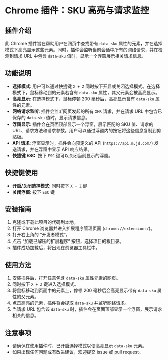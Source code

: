 # Chrome 插件：SKU 高亮与请求监控

## 插件介绍

此 Chrome 插件旨在帮助用户在网页中查找带有 `data-sku` 属性的元素，并在选择模式下高亮显示这些元素。同时，插件会监听当前会话中所有的网络请求，并在检测到请求 URL 中包含 `data-sku` 值时，显示一个浮窗展示相关请求信息。

## 功能说明

- **选择模式**: 用户可以通过快捷键 `X + Z` 同时按下开启或关闭选择模式。在选择模式下，鼠标移动到的元素若含有 `data-sku` 属性，其父元素会被高亮显示。
- **高亮显示**: 在选择模式下，鼠标停顿 200 毫秒后，高亮显示含有 `data-sku` 属性的元素。
- **网络请求监听**: 插件会监听网页发起的所有 `XHR` 请求，并在请求 URL 中包含已保存的 `data-sku` 值时，显示请求信息。
- **浮窗显示**: 插件会在页面顶部显示一个浮窗，展示匹配的 SKU 值、请求的 URL、请求方法和请求参数。用户可以通过浮窗内的按钮将这些信息复制到剪贴板。
- **API 请求**: 浮窗显示时，插件会向预定义的 API (`https://api.m.jd.com/`) 发送请求，并在浮窗中显示 API 响应结果。
- **快捷键 ESC**: 按下 `ESC` 键可以关闭当前显示的浮窗。

## 快捷键使用

- **开启/关闭选择模式**: 同时按下 `X + Z` 键
- **关闭浮窗**: 按下 `ESC` 键

## 安装指南

1. 克隆或下载此项目的代码到本地。
2. 打开 Chrome 浏览器并进入扩展程序管理页面 (`chrome://extensions/`)。
3. 打开右上角的 “开发者模式”。
4. 点击 “加载已解压的扩展程序” 按钮，选择项目的根目录。
5. 插件成功加载后，将出现在浏览器工具栏中。

## 使用方法

1. 安装插件后，打开任意包含 `data-sku` 属性元素的网页。
2. 同时按下 `X + Z` 键进入选择模式。
3. 将鼠标移动到页面中的元素上，停顿 200 毫秒后会高亮显示带有 `data-sku` 属性的父元素。
4. 点击高亮的元素，插件将会提取 `data-sku` 并监听网络请求。
5. 当请求 URL 包含该 `data-sku` 时，插件会在页面顶部显示一个浮窗，展示请求相关的信息。

## 注意事项

- 请确保在使用插件时，已开启选择模式以便高亮显示 `data-sku` 元素。
- 如果出现任何问题或有改进建议，欢迎提交 issue 或 pull request。
